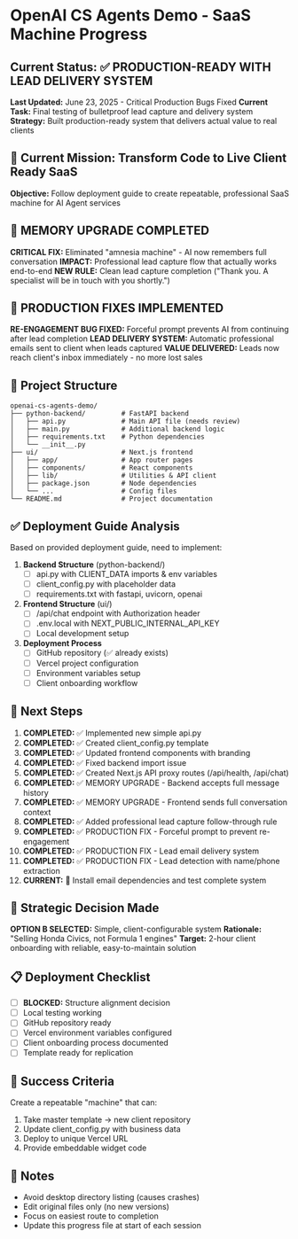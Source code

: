 # OpenAI CS Agents Demo - SaaS Machine Progress

## Current Status: ✅ PRODUCTION-READY WITH LEAD DELIVERY SYSTEM
**Last Updated:** June 23, 2025 - Critical Production Bugs Fixed
**Current Task:** Final testing of bulletproof lead capture and delivery system
**Strategy:** Built production-ready system that delivers actual value to real clients

## 🎯 Current Mission: Transform Code to Live Client Ready SaaS
**Objective:** Follow deployment guide to create repeatable, professional SaaS machine for AI Agent services

## 🧠 MEMORY UPGRADE COMPLETED
**CRITICAL FIX:** Eliminated "amnesia machine" - AI now remembers full conversation
**IMPACT:** Professional lead capture flow that actually works end-to-end
**NEW RULE:** Clean lead capture completion ("Thank you. A specialist will be in touch with you shortly.")

## 🚀 PRODUCTION FIXES IMPLEMENTED
**RE-ENGAGEMENT BUG FIXED:** Forceful prompt prevents AI from continuing after lead completion
**LEAD DELIVERY SYSTEM:** Automatic professional emails sent to client when leads captured
**VALUE DELIVERED:** Leads now reach client's inbox immediately - no more lost sales

## 📁 Project Structure
```
openai-cs-agents-demo/
├── python-backend/         # FastAPI backend 
│   ├── api.py              # Main API file (needs review)
│   ├── main.py             # Additional backend logic
│   ├── requirements.txt    # Python dependencies
│   └── __init__.py
├── ui/                     # Next.js frontend
│   ├── app/                # App router pages
│   ├── components/         # React components
│   ├── lib/                # Utilities & API client
│   ├── package.json        # Node dependencies
│   └── ...                 # Config files
└── README.md               # Project documentation
```

## ✅ Deployment Guide Analysis
Based on provided deployment guide, need to implement:
1. **Backend Structure** (python-backend/)
   - [ ] api.py with CLIENT_DATA imports & env variables
   - [ ] client_config.py with placeholder data
   - [ ] requirements.txt with fastapi, uvicorn, openai
   
2. **Frontend Structure** (ui/)
   - [ ] /api/chat endpoint with Authorization header
   - [ ] .env.local with NEXT_PUBLIC_INTERNAL_API_KEY
   - [ ] Local development setup

3. **Deployment Process**
   - [ ] GitHub repository (✅ already exists)
   - [ ] Vercel project configuration
   - [ ] Environment variables setup
   - [ ] Client onboarding workflow

## 🔄 Next Steps
1. **COMPLETED:** ✅ Implemented new simple api.py 
2. **COMPLETED:** ✅ Created client_config.py template
3. **COMPLETED:** ✅ Updated frontend components with branding
4. **COMPLETED:** ✅ Fixed backend import issue
5. **COMPLETED:** ✅ Created Next.js API proxy routes (/api/health, /api/chat)
6. **COMPLETED:** ✅ MEMORY UPGRADE - Backend accepts full message history
7. **COMPLETED:** ✅ MEMORY UPGRADE - Frontend sends full conversation context
8. **COMPLETED:** ✅ Added professional lead capture follow-through rule
9. **COMPLETED:** ✅ PRODUCTION FIX - Forceful prompt to prevent re-engagement
10. **COMPLETED:** ✅ PRODUCTION FIX - Lead email delivery system
11. **COMPLETED:** ✅ PRODUCTION FIX - Lead detection with name/phone extraction
12. **CURRENT:** 🔧 Install email dependencies and test complete system

## 📝 Strategic Decision Made
**OPTION B SELECTED:** Simple, client-configurable system
**Rationale:** "Selling Honda Civics, not Formula 1 engines"
**Target:** 2-hour client onboarding with reliable, easy-to-maintain solution

## 📋 Deployment Checklist
- [ ] **BLOCKED:** Structure alignment decision
- [ ] Local testing working
- [ ] GitHub repository ready
- [ ] Vercel environment variables configured
- [ ] Client onboarding process documented
- [ ] Template ready for replication

## 🎯 Success Criteria
Create a repeatable "machine" that can:
1. Take master template → new client repository 
2. Update client_config.py with business data
3. Deploy to unique Vercel URL
4. Provide embeddable widget code

## 📝 Notes
- Avoid desktop directory listing (causes crashes)
- Edit original files only (no new versions)
- Focus on easiest route to completion
- Update this progress file at start of each session
